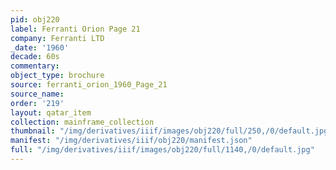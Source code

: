 ```yaml
---
pid: obj220
label: Ferranti Orion Page 21
company: Ferranti LTD
_date: '1960'
decade: 60s
commentary:
object_type: brochure
source: ferranti_orion_1960_Page_21
source_name:
order: '219'
layout: qatar_item
collection: mainframe_collection
thumbnail: "/img/derivatives/iiif/images/obj220/full/250,/0/default.jpg"
manifest: "/img/derivatives/iiif/obj220/manifest.json"
full: "/img/derivatives/iiif/images/obj220/full/1140,/0/default.jpg"
---
```

